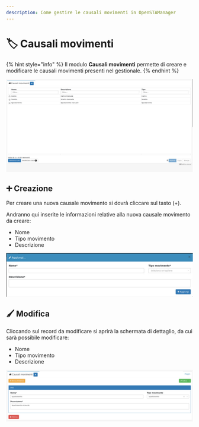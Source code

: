 ```yaml
---
description: Come gestire le causali movimenti in OpenSTAManager
---
```


# 🏷 Causali movimenti

{% hint style="info" %}
Il modulo **Causali movimenti** permette di creare e modificare le causali movimenti presenti nel gestionale.
{% endhint %}

![](<../../../../.gitbook/assets/image (549).png>)

## ➕ Creazione

Per creare una nuova causale movimento si dovrà cliccare sul tasto (+).

Andranno qui inserite le informazioni relative alla nuova causale movimento da creare:

* Nome
* Tipo movimento
* Descrizione

![](<../../../../.gitbook/assets/image (573).png>)

## 🖌️ Modifica

Cliccando sul record da modificare si aprirà la schermata di dettaglio, da cui sarà possibile modificare:

* Nome
* Tipo movimento
* Descrizione

![](<../../../../.gitbook/assets/image (511).png>)
